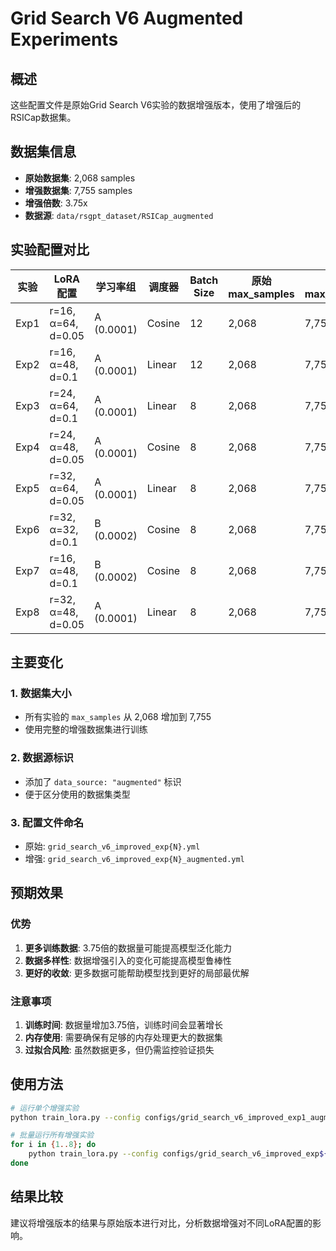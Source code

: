 # Grid Search V6 Augmented Experiments

## 概述
这些配置文件是原始Grid Search V6实验的数据增强版本，使用了增强后的RSICap数据集。

## 数据集信息
- **原始数据集**: 2,068 samples
- **增强数据集**: 7,755 samples  
- **增强倍数**: 3.75x
- **数据源**: `data/rsgpt_dataset/RSICap_augmented`

## 实验配置对比

| 实验 | LoRA配置 | 学习率组 | 调度器 | Batch Size | 原始max_samples | 增强max_samples |
|------|----------|----------|--------|------------|----------------|----------------|
| Exp1 | r=16, α=64, d=0.05 | A (0.0001) | Cosine | 12 | 2,068 | 7,755 |
| Exp2 | r=16, α=48, d=0.1  | A (0.0001) | Linear | 12 | 2,068 | 7,755 |
| Exp3 | r=24, α=64, d=0.1  | A (0.0001) | Linear | 8  | 2,068 | 7,755 |
| Exp4 | r=24, α=48, d=0.05 | A (0.0001) | Cosine | 8  | 2,068 | 7,755 |
| Exp5 | r=32, α=64, d=0.05 | A (0.0001) | Linear | 8  | 2,068 | 7,755 |
| Exp6 | r=32, α=32, d=0.1  | B (0.0002) | Cosine | 8  | 2,068 | 7,755 |
| Exp7 | r=16, α=48, d=0.1  | B (0.0002) | Cosine | 8  | 2,068 | 7,755 |
| Exp8 | r=32, α=48, d=0.05 | A (0.0001) | Linear | 8  | 2,068 | 7,755 |

## 主要变化

### 1. 数据集大小
- 所有实验的 `max_samples` 从 2,068 增加到 7,755
- 使用完整的增强数据集进行训练

### 2. 数据源标识
- 添加了 `data_source: "augmented"` 标识
- 便于区分使用的数据集类型

### 3. 配置文件命名
- 原始: `grid_search_v6_improved_exp{N}.yml`
- 增强: `grid_search_v6_improved_exp{N}_augmented.yml`

## 预期效果

### 优势
1. **更多训练数据**: 3.75倍的数据量可能提高模型泛化能力
2. **数据多样性**: 数据增强引入的变化可能提高模型鲁棒性
3. **更好的收敛**: 更多数据可能帮助模型找到更好的局部最优解

### 注意事项
1. **训练时间**: 数据量增加3.75倍，训练时间会显著增长
2. **内存使用**: 需要确保有足够的内存处理更大的数据集
3. **过拟合风险**: 虽然数据更多，但仍需监控验证损失

## 使用方法

```bash
# 运行单个增强实验
python train_lora.py --config configs/grid_search_v6_improved_exp1_augmented.yml

# 批量运行所有增强实验
for i in {1..8}; do
    python train_lora.py --config configs/grid_search_v6_improved_exp${i}_augmented.yml
done
```

## 结果比较
建议将增强版本的结果与原始版本进行对比，分析数据增强对不同LoRA配置的影响。
